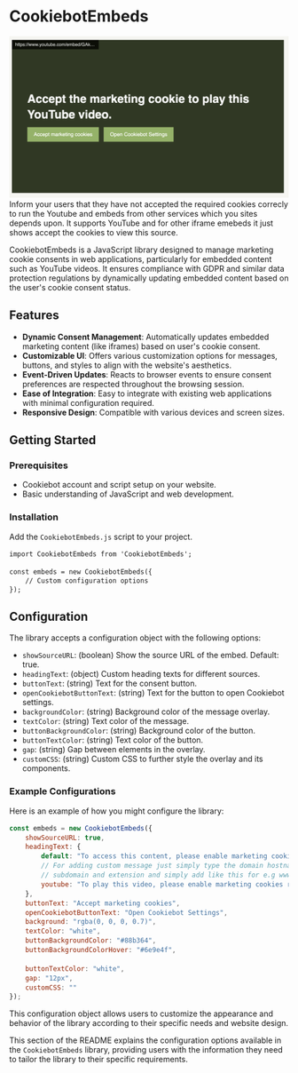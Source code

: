 # CookiebotEmbeds
![Asking user to accept marketing cookies to play youtube video.](screenshot.png)
Inform your users that they have not accepted the required cookies correcly to run the Youtube and embeds from other services which you sites depends upon. It supports YouTube and for other iframe emebeds it just shows accept the cookies to view this source.

 CookiebotEmbeds is a JavaScript library designed to manage marketing cookie consents in web applications, particularly for embedded content such as YouTube videos. It ensures compliance with GDPR and similar data protection regulations by dynamically updating embedded content based on the user's cookie consent status.

## Features

- **Dynamic Consent Management**: Automatically updates embedded marketing content (like iframes) based on user's cookie consent. 
- **Customizable UI**: Offers various customization options for messages, buttons, and styles to align with the website's aesthetics.
- **Event-Driven Updates**: Reacts to browser events to ensure consent preferences are respected throughout the browsing session.
- **Ease of Integration**: Easy to integrate with existing web applications with minimal configuration required.
- **Responsive Design**: Compatible with various devices and screen sizes.

## Getting Started

### Prerequisites

- Cookiebot account and script setup on your website.
- Basic understanding of JavaScript and web development.

### Installation

Add the `CookiebotEmbeds.js` script to your project. 

```
import CookiebotEmbeds from 'CookiebotEmbeds';

const embeds = new CookiebotEmbeds({
    // Custom configuration options
});
```

## Configuration

The library accepts a configuration object with the following options:

- `showSourceURL`: (boolean) Show the source URL of the embed. Default: true.
- `headingText`: (object) Custom heading texts for different sources.
- `buttonText`: (string) Text for the consent button.
- `openCookiebotButtonText`: (string) Text for the button to open Cookiebot settings.
- `backgroundColor`: (string) Background color of the message overlay.
- `textColor`: (string) Text color of the message.
- `buttonBackgroundColor`: (string) Background color of the button.
- `buttonTextColor`: (string) Text color of the button.
- `gap`: (string) Gap between elements in the overlay.
- `customCSS`: (string) Custom CSS to further style the overlay and its components.

### Example Configurations
Here is an example of how you might configure the library:
```javascript
const embeds = new CookiebotEmbeds({
    showSourceURL: true,
    headingText: {
        default: "To access this content, please enable marketing cookies.",
        // For adding custom message just simply type the domain hostname without the 
        // subdomain and extension and simply add like this for e.g www.youtube.com --> youtube
        youtube: "To play this video, please enable marketing cookies required by YouTube."
    },
    buttonText: "Accept marketing cookies",
    openCookiebotButtonText: "Open Cookiebot Settings",
    background: "rgba(0, 0, 0, 0.7)",
    textColor: "white",
    buttonBackgroundColor: "#88b364",
    buttonBackgroundColorHover: "#6e9e4f",

    buttonTextColor: "white",
    gap: "12px",
    customCSS: ""
});
```

This configuration object allows users to customize the appearance and behavior of the library according to their specific needs and website design.

This section of the README explains the configuration options available in the `CookiebotEmbeds` library, providing users with the information they need to tailor the library to their specific requirements.
